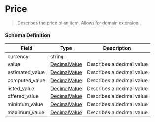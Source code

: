 Price
===
>Describes the price of an item. Allows for domain extension.

### Schema Definition

|**Field**|**Type**|**Description**|
|---------|--------|---------------|
|currency|string|
|value|[DecimalValue](/Core/01_Transaction%20Layer%20Specification/Latest/Schema%20Reference/decimalvalue)|Describes a decimal value
|estimated_value|[DecimalValue](/Core/01_Transaction%20Layer%20Specification/Latest/Schema%20Reference/decimalvalue)|Describes a decimal value
|computed_value|[DecimalValue](/Core/01_Transaction%20Layer%20Specification/Latest/Schema%20Reference/decimalvalue)|Describes a decimal value
|listed_value|[DecimalValue](/Core/01_Transaction%20Layer%20Specification/Latest/Schema%20Reference/decimalvalue)|Describes a decimal value
|offered_value|[DecimalValue](/Core/01_Transaction%20Layer%20Specification/Latest/Schema%20Reference/decimalvalue)|Describes a decimal value
|minimum_value|[DecimalValue](/Core/01_Transaction%20Layer%20Specification/Latest/Schema%20Reference/decimalvalue)|Describes a decimal value
|maximum_value|[DecimalValue](/Core/01_Transaction%20Layer%20Specification/Latest/Schema%20Reference/decimalvalue)|Describes a decimal value

